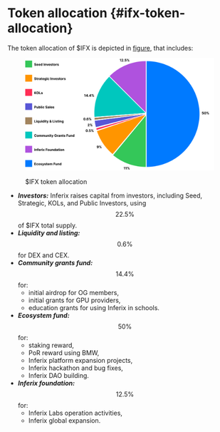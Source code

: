 # Token allocation {#ifx-token-allocation}

The token allocation of $IFX is depicted in <a href="#ifx-token-allocation">figure</a>, that includes:

<figure><img src="../../../.gitbook/assets/token-allocation-chart.svg" alt=""><figcaption><p>$IFX token allocation</p></figcaption></figure>

* _**Investors:**_ Inferix raises capital from investors, including Seed, Strategic, KOLs, and Public Investors, using $$22.5\%$$ of $IFX total supply.
* _**Liquidity and listing:**_ $$0.6\%$$ for DEX and CEX.
* _**Community grants fund:**_ $$14.4\%$$ for:
  * initial airdrop for OG members,
  * initial grants for GPU providers,
  * education grants for using Inferix in schools.
* _**Ecosystem fund:**_ $$50\%$$ for:
  * staking reward,
  * PoR reward using BMW,
  * Inferix platform expansion projects,
  * Inferix hackathon and bug fixes,
  * Inferix DAO building.
* _**Inferix foundation:**_ $$12.5\%$$ for:
  * Inferix Labs operation activities,
  * Inferix global expansion.
